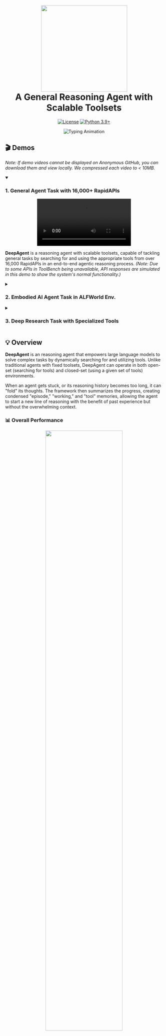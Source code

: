 <h1 align="center"> <img src="./figures/logo_deepagent.png" width="275" style="vertical-align:middle;"/><br>A General Reasoning Agent with Scalable Toolsets</a></h1>

<div align="center"> 

[![License](https://img.shields.io/badge/LICENSE-MIT-green.svg)](https://opensource.org/licenses/MIT) 
[![Python 3.9+](https://img.shields.io/badge/Python-3.9+-blue.svg)](https://www.python.org/downloads/release/python-390/) 
</div>

<div align="center">
  <img src="https://readme-typing-svg.herokuapp.com?font=Orbitron&size=20&duration=3000&pause=1000&color=005DE3&center=true&vCenter=true&width=800&lines=Welcome+to+DeepAgent;A+General+Reasoning+Agent+with+Scalable+Toolsets" alt="Typing Animation" />
</div>

## 🎬 Demos

*Note: If demo videos cannot be displayed on Anonymous GitHub, you can download them and view locally. We compressed each video to < 10MB.*

<!-- <table>
  <thead>
    <tr>
      <th width="50%" align="center">General Agent Task with 16,000+ RapidAPIs</a></th>
      <th width="50%" align="center">Embodied AI Agent Task in ALFWorld Env.</a></th>
    </tr>
  </thead>
  <tbody>
    <tr>
      <td align="center">
        <video src="https://github.com/user-attachments/assets/7aa586e9-a47a-425d-8d41-99226d2f6835" width="50%"></video>
      </td>
      <td align="center">
        <video src="https://github.com/user-attachments/assets/0fa74beb-cc9a-4316-a49c-54dbaa22ad81" width="50%"></video>
      </td>
    </tr>
    <tr>
      <td align="left">
        <b>DeepAgent</b> is a reasoning agent with scalable toolsets, it can handle general tasks with 16,000+ RapidAPIs by searching for and using the appropriate tools with deep agentic reasoning. 
        <br>
        <br>
        Rather than requiring humans to pre-define relevant tools for each task scenario, the model autonomously explores and selects appropriate tools to use, which fully unleashes the agent's autonomy.
      </td>
      <td align="left">
        <b>DeepAgent</b> can also handle navigation tasks (e.g., Web Agent and Embodied AI Agent tasks) with pluggable actions (e.g., moving, looking, taking, etc). 
        <br>
        <br>
        It can adjust the strategy dynamically based on the environment feedback, thus accomplishing the task within an end-to-end agentic reasoning process.
      </td>
    </tr>
  </tbody>
</table> -->

<details open>
<summary><h3>1. General Agent Task with 16,000+ RapidAPIs</h3></summary>

<div align="center">
    <video src="https://github.com/user-attachments/assets/7aa586e9-a47a-425d-8d41-99226d2f6835" />
</div>

**DeepAgent** is a reasoning agent with scalable toolsets, capable of tackling general tasks by searching for and using the appropriate tools from over 16,000 RapidAPIs in an end-to-end agentic reasoning process. *(Note: Due to some APIs in ToolBench being unavailable, API responses are simulated in this demo to show the system's normal functionality.)*

</details>

<details>
<summary><h3>2. Embodied AI Agent Task in ALFWorld Env.</h3></summary>

<div align="center">
  <video src="https://github.com/user-attachments/assets/fe309384-9102-4d1e-a929-f8b9b4041243" />
</div>

**DeepAgent** also excels at navigation-based tasks (e.g., web browsing, OS interaction, and embodied AI) by using a versatile set of pluggable actions such as moving, looking, and taking.
</details>

<details>
<summary><h3>3. Deep Research Task with Specialized Tools</h3></summary>

<div align="center">
  <video src="https://github.com/user-attachments/assets/a6278bfd-2ee9-44aa-9f74-82aa826d8778" />
</div>

**DeepAgent** can also serve as a powerful research assistant, equipped with specialized tools for web search, browsing, code execution, visual QA, and file processing.
</details>




## 💡 Overview

**DeepAgent** is an reasoning agent that empowers large language models to solve complex tasks by dynamically searching for and utilizing tools. Unlike traditional agents with fixed toolsets, DeepAgent can operate in both open-set (searching for tools) and closed-set (using a given set of tools) environments.

When an agent gets stuck, or its reasoning history becomes too long, it can "fold" its thoughts. The framework then summarizes the progress, creating condensed "episode," "working," and "tool" memories, allowing the agent to start a new line of reasoning with the benefit of past experience but without the overwhelming context.

### 📊 Overall Performance

<div align="center">
  <img src="./figures/overall_results.png" width="70%" />
</div>

As shown in our results, DeepAgent demonstrates strong performance across a wide variety of benchmarks, including complex question answering, embodied AI tasks, and web navigation.

### ✨ The DeepAgent Framework

![Model Comparison](<./figures/comparison.png>)

**DeepAgent** enhances LLMs with the ability to reason about which tools they need, find them, and use them to accomplish tasks. The thought-folding mechanism provides a structured way to handle very long reasoning chains and recover from errors.

![Model Comparison](<./figures/framework.png>)

**Key Features:**
- **Dynamic Tool Search**: DeepAgent can search for tools when it doesn't have the right one for the job, making it adaptable to new problems.
- **Versatile Tool Calling**: It can interact with a wide array of tools, from web search and Python execution to specialized APIs for embodied agents in environments like ALFWorld and WebShop.
- **Thought Folding for Long-Context Reasoning**: When faced with a complex problem requiring many steps, DeepAgent can use "thought folding" to summarize its progress and prune its reasoning history. This creates three types of memory:
    - **Episode Memory**: A summary of key events and decisions.
    - **Working Memory**: A snapshot of the immediate goal and challenges.
    - **Tool Memory**: A synthesis of tool usage patterns, successes, and failures.
- **Broad Benchmark Support**: DeepAgent is designed to work with a diverse set of challenging benchmarks, including GAIA, HLE, ToolBench, ALFWorld, WebShop, and more.

## 🔧 Installation

###  Environment Setup
```bash
# Create conda environment
conda create -n deepagent python=3.9
conda activate deepagent

# Install requirements
# Note: A requirements.txt file is not provided. 
# Please install dependencies based on the imports in the source code.
# Key dependencies include:
pip install torch transformers sentence-transformers openai-async pyyaml
```

## 🏃 Quick Start

### Pre-preparation

#### Model Serving
Before running DeepAgent, ensure your reasoning model and auxiliary model are served using a framework like vLLM. DeepAgent is designed to work with powerful reasoning models as the main agent and can use an auxiliary model for tasks like memory generation and tool selection.

### Problem Solving Mode

To run on a benchmark dataset with tool search enabled, use the following command:
    
    ```bash
    python src/run_deep_agent.py \
        --config_path ./config/base_config.yaml \
        --dataset_name toolbench \
        --enable_tool_search \
        --eval
    ```

To run on a benchmark dataset with closed-set mode, use the following command:
    
    ```bash
    python src/run_deep_agent.py \
        --config_path ./config/base_config.yaml \
        --dataset_name gaia \
        --eval
    ```

**Parameters Explanation:**
- `--config_path`: Path to the main configuration file.
- `--dataset_name`: Name of the dataset to use (e.g., `gaia`, `hle`, `toolbench`, `api_bank`, `tmdb`, `spotify`, `toolhop`, `alfworld`, `webshop`).
- `--subset_num`: Number of samples to run from the dataset.
- `--enable_tool_search`: Allows the agent to search for tools. If disabled, it will only use the tools provided for the task (closed-set).
- `--enable_thought_folding`: Allows the agent to use the thought folding mechanism.
- `--eval`: Run evaluation on the results after generation.

### Benchmarks

The benchmarks we utilize are categorized into several types:
- **Complex Reasoning Benchmarks:** 
    - [GAIA](https://arxiv.org/abs/2311.12983)
    - [Humanity's Last Exam (HLE)](https://arxiv.org/abs/2501.14249)
- **Tool Use Benchmarks:**
    - [ToolBench](https://arxiv.org/abs/2307.16789)
    - [ToolHop](https://arxiv.org/abs/2305.18754)
    - [API-Bank](https://arxiv.org/abs/2304.08244)
    - [RestBench](https://arxiv.org/abs/2311.12983)
- **Embodied Agent Benchmarks:**
    - [ALFWorld](https://arxiv.org/abs/2010.03768)
- **Web Navigation Benchmarks:**
    - [WebShop](https://arxiv.org/abs/2207.01206)

All the pre-processed data can be found in the `./data/` directory.

### Evaluation

Our model inference script can automatically save the model's input and output for evaluation. To run the evaluation, use the `--eval` flag when running `run_deep_agent.py`. The evaluation scripts for each dataset are located in `src/evaluate/`.

## 📄 License

This project is released under the [MIT License](LICENSE).
